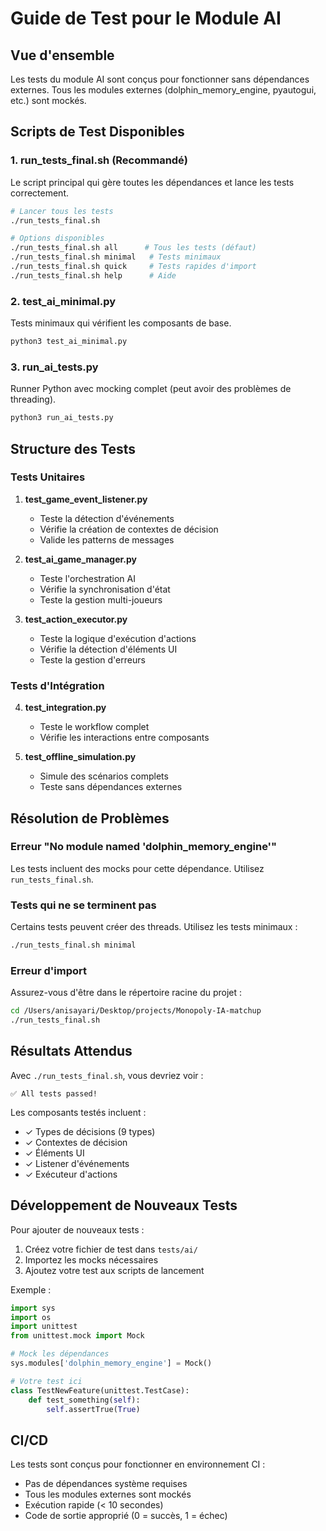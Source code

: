 # Guide de Test pour le Module AI

## Vue d'ensemble

Les tests du module AI sont conçus pour fonctionner sans dépendances externes. Tous les modules externes (dolphin_memory_engine, pyautogui, etc.) sont mockés.

## Scripts de Test Disponibles

### 1. **run_tests_final.sh** (Recommandé)
Le script principal qui gère toutes les dépendances et lance les tests correctement.

```bash
# Lancer tous les tests
./run_tests_final.sh

# Options disponibles
./run_tests_final.sh all      # Tous les tests (défaut)
./run_tests_final.sh minimal   # Tests minimaux
./run_tests_final.sh quick     # Tests rapides d'import
./run_tests_final.sh help      # Aide
```

### 2. **test_ai_minimal.py**
Tests minimaux qui vérifient les composants de base.

```bash
python3 test_ai_minimal.py
```

### 3. **run_ai_tests.py**
Runner Python avec mocking complet (peut avoir des problèmes de threading).

```bash
python3 run_ai_tests.py
```

## Structure des Tests

### Tests Unitaires

1. **test_game_event_listener.py**
   - Teste la détection d'événements
   - Vérifie la création de contextes de décision
   - Valide les patterns de messages

2. **test_ai_game_manager.py**
   - Teste l'orchestration AI
   - Vérifie la synchronisation d'état
   - Teste la gestion multi-joueurs

3. **test_action_executor.py**
   - Teste la logique d'exécution d'actions
   - Vérifie la détection d'éléments UI
   - Teste la gestion d'erreurs

### Tests d'Intégration

4. **test_integration.py**
   - Teste le workflow complet
   - Vérifie les interactions entre composants

5. **test_offline_simulation.py**
   - Simule des scénarios complets
   - Teste sans dépendances externes

## Résolution de Problèmes

### Erreur "No module named 'dolphin_memory_engine'"
Les tests incluent des mocks pour cette dépendance. Utilisez `run_tests_final.sh`.

### Tests qui ne se terminent pas
Certains tests peuvent créer des threads. Utilisez les tests minimaux :
```bash
./run_tests_final.sh minimal
```

### Erreur d'import
Assurez-vous d'être dans le répertoire racine du projet :
```bash
cd /Users/anisayari/Desktop/projects/Monopoly-IA-matchup
./run_tests_final.sh
```

## Résultats Attendus

Avec `./run_tests_final.sh`, vous devriez voir :

```
✅ All tests passed!
```

Les composants testés incluent :
- ✓ Types de décisions (9 types)
- ✓ Contextes de décision
- ✓ Éléments UI
- ✓ Listener d'événements
- ✓ Exécuteur d'actions

## Développement de Nouveaux Tests

Pour ajouter de nouveaux tests :

1. Créez votre fichier de test dans `tests/ai/`
2. Importez les mocks nécessaires
3. Ajoutez votre test aux scripts de lancement

Exemple :
```python
import sys
import os
import unittest
from unittest.mock import Mock

# Mock les dépendances
sys.modules['dolphin_memory_engine'] = Mock()

# Votre test ici
class TestNewFeature(unittest.TestCase):
    def test_something(self):
        self.assertTrue(True)
```

## CI/CD

Les tests sont conçus pour fonctionner en environnement CI :
- Pas de dépendances système requises
- Tous les modules externes sont mockés
- Exécution rapide (< 10 secondes)
- Code de sortie approprié (0 = succès, 1 = échec)